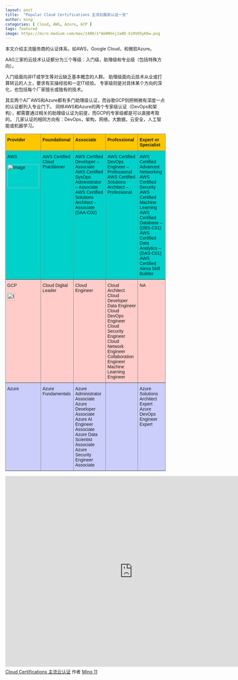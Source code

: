 ```yaml
---
layout: post
title:  "Popular Cloud Certifications 主流云服务认证一览"
author: ming
categories: [ Cloud, AWS, Azure, GCP ]
tags: featured
image: https://miro.medium.com/max/1400/1*Am0NVejJa0D-Xz0VD5yK6w.png
---
```

本文介绍主流服务商的认证体系，如AWS，Google Cloud，和微软Azure。

AAG三家的云技术认证都分为三个等级：入门级，助理级和专业级（包括特殊方向）。

入门级面向非IT或学生等对云缺乏基本概念的人群。
助理级面向云技术从业或打算转云的人士，要求有实操经验和一定IT经验。
专家级则是对具体某个方向的深化，也包括每个厂家擅长或独有的技术。

其实两个A厂AWS和Azure都有多门助理级认证，而谷歌GCP则把稍微有深度一点的认证都列入专业门下。
同样AWS和Azure的两个专家级认证（DevOps和架构），都需要通过相关的助理级认证为前提，而GCP的专家级都是可以直接考取的。
几家认证的相同方向有：DevOps，架构，网络，大数据，云安全，人工智能或机器学习。


<style type="text/css">
.tg  {border-collapse:collapse;border-spacing:0;}
.tg td{border-color:black;border-style:solid;border-width:1px;font-family:Arial, sans-serif;font-size:14px;
  overflow:hidden;padding:10px 5px;word-break:normal;}
.tg th{border-color:black;border-style:solid;border-width:1px;font-family:Arial, sans-serif;font-size:14px;
  font-weight:normal;overflow:hidden;padding:10px 5px;word-break:normal;}
.tg .tg-item{background-color:#00d2cb;border-color:inherit;text-align:left;vertical-align:top}
.tg .tg-20mg{background-color:#ffc702;border-color:inherit;font-weight:bold;text-align:left;vertical-align:top}
.tg .tg-90e1{background-color:#ffccc9;border-color:inherit;text-align:left;vertical-align:top}
.tg .tg-61xu{background-color:#cbcefb;border-color:inherit;text-align:left;vertical-align:top}
.tg .tg-z115{background-color:#cbcefb;border-color:inherit;text-align:right;vertical-align:top}
</style>
<table class="tg">
<thead>
  <tr>
    <th class="tg-20mg">Provider</th>
    <th class="tg-20mg">Foundational</th>
    <th class="tg-20mg">Associate</th>
    <th class="tg-20mg">Professional</th>
    <th class="tg-20mg">Expert or Specialist</th>
  </tr>
</thead>
<tbody>
  <tr>
    <td class="tg-item">AWS<br><br><img src="https://a0.awsstatic.com/libra-css/images/logos/aws_smile-header-desktop-en-white_59x35@2x.png" alt="Image" width="100" height="75"></td>
    <td class="tg-item">AWS Certified Cloud Practitioner</td>
    <td class="tg-item">AWS Certified Developer – Associate<br>AWS Certified SysOps Administrator – Associate<br>AWS Certified Solutions Architect – Associate (SAA-C02)</td>
    <td class="tg-item">AWS Certified DevOps Engineer – Professional<br>AWS Certified Solutions Architect – Professional<br></td>
    <td class="tg-item">AWS Certified Advanced Networking <br>AWS Certified Security <br>AWS Certified Machine Learning<br>AWS Certified Database – (DBS-C01)<br>AWS Certified Data Analytics – (DAS-C01)<br>AWS Certified Alexa Skill Builder </td>
  </tr>
  <tr>
    <td class="tg-90e1">GCP<br><br><img src="https://ssl.gstatic.com/pantheon/images/freetrial/cloud_logo_no_text.svg" alt="Image" width="24" height="24"></td>
    <td class="tg-90e1">Cloud Digital Leader</td>
    <td class="tg-90e1">Cloud Engineer</td>
    <td class="tg-90e1">Cloud Architect<br>Cloud Developer<br>Data Engineer<br>Cloud DevOps Engineer<br>Cloud Security Engineer<br>Cloud Network Engineer<br>Collaboration Engineer<br>Machine Learning Engineer</td>
    <td class="tg-90e1">NA</td>
  </tr>
  <tr>
    <td class="tg-61xu">Azure</td>
    <td class="tg-61xu">Azure Fundamentals</td>
    <td class="tg-61xu">Azure Administrator Associate<br>Azure Developer Associate<br>Azure AI Engineer Associate<br>Azure Data Scientist Associate<br>Azure Security Engineer Associate</td>
    <td class="tg-z115"></td>
    <td class="tg-61xu">Azure Solutions Architect Expert<br>Azure DevOps Engineer Expert<br></td>
  </tr>
</tbody>
</table>

<iframe width="800" height="600" frameborder="0" src="https://www.mindmeister.com/maps/public_map_shell/1974768606/cloud-certifications?width=800&height=600&z=auto&t=AU08CLDw9p&live_update=1&presentation=1" scrolling="no" style="overflow: hidden; margin-bottom: 5px;">您目前的浏览器无法显示框架元素。请访问MindMeister上的<a href="https://www.mindmeister.com/1974768606/cloud-certifications?t=AU08CLDw9p" target="_blank">Cloud Certifications 主流云认证</a>页面。</iframe><div class="mb-5"><a href="https://www.mindmeister.com/1974768606/cloud-certifications?t=AU08CLDw9p" target="_blank">Cloud Certifications 主流云认证</a> 作者 <a href="https://www.mindmeister.com/users/channel/214244" target="_blank">Ming 11</a></div>
